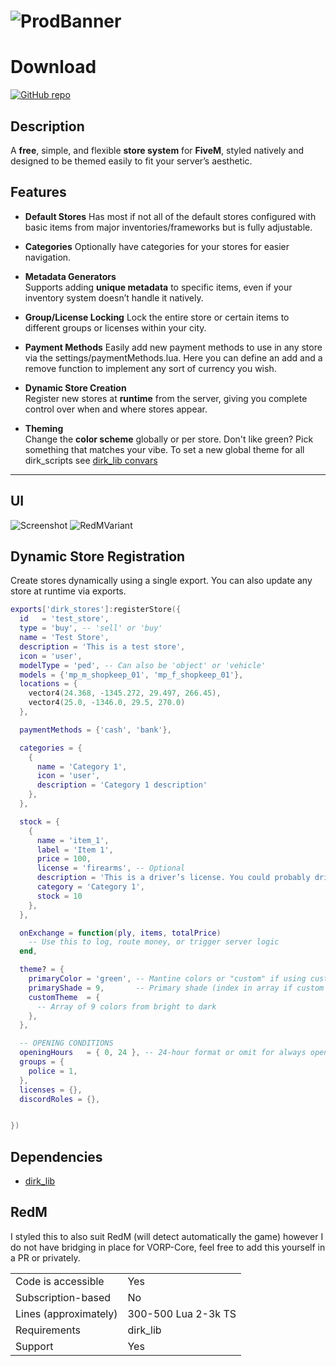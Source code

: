 # ![ProdBanner](https://ugblhpjhhzibwyikrydl.supabase.co/storage/v1/object/public/media//stores.png)

# Download
[![GitHub repo](https://img.shields.io/badge/GitHub-dirk__stores-181717?logo=github)](https://github.com/DirkDigglerz/dirk_stores)


## Description  
A **free**, simple, and flexible **store system** for **FiveM**, styled natively and designed to be themed easily to fit your server’s aesthetic.

## Features
- **Default Stores**
 Has most if not all of the default stores configured with basic items from major inventories/frameworks but is fully adjustable.

- **Categories**
Optionally have categories for your stores for easier navigation.

- **Metadata Generators**  
  Supports adding **unique metadata** to specific items, even if your inventory system doesn’t handle it natively.

- **Group/License Locking**
Lock the entire store or certain items to different groups or licenses within your city. 

- **Payment Methods**
Easily add new payment methods to use in any store via the settings/paymentMethods.lua. Here you can define an add and a remove function to implement any sort of currency you wish.

- **Dynamic Store Creation**  
  Register new stores at **runtime** from the server, giving you complete control over when and where stores appear.

- **Theming**  
  Change the **color scheme** globally or per store. Don't like green? Pick something that matches your vibe. To set a new global theme for all dirk_scripts see [dirk_lib convars](https://docs.dirkscripts.com/resources/dirk-lib/getting-started#convars)

---

## UI

![Screenshot](https://i.imgur.com/Bl3PXhv.png)
![RedMVariant](https://i.imgur.com/2NwuZie.png)

## Dynamic Store Registration

Create stores dynamically using a single export. You can also update any store at runtime via exports.
```lua
exports['dirk_stores']:registerStore({
  id   = 'test_store',
  type = 'buy', -- 'sell' or 'buy'
  name = 'Test Store',
  description = 'This is a test store',
  icon = 'user',
  modelType = 'ped', -- Can also be 'object' or 'vehicle'
  models = {'mp_m_shopkeep_01', 'mp_f_shopkeep_01'},
  locations = { 
    vector4(24.368, -1345.272, 29.497, 266.45),
    vector4(25.0, -1346.0, 29.5, 270.0)
  },

  paymentMethods = {'cash', 'bank'},

  categories = {
    {
      name = 'Category 1', 
      icon = 'user', 
      description = 'Category 1 description'
    },
  },

  stock = {
    {
      name = 'item_1', 
      label = 'Item 1', 
      price = 100, 
      license = 'firearms', -- Optional
      description = 'This is a driver’s license. You could probably drive with it.', 
      category = 'Category 1', 
      stock = 10
    },
  },

  onExchange = function(ply, items, totalPrice)
    -- Use this to log, route money, or trigger server logic
  end,

  theme? = {
    primaryColor = 'green', -- Mantine colors or "custom" if using customTheme  
    primaryShade = 9,       -- Primary shade (index in array if custom theme) of your color to use.
    customTheme  = {
      -- Array of 9 colors from bright to dark
    },
  },

  -- OPENING CONDITIONS
  openingHours   = { 0, 24 }, -- 24-hour format or omit for always open
  groups = {
    police = 1,
  },
  licenses = {},
  discordRoles = {},


})
```
## Dependencies
- [dirk_lib](https://github.com/DirkDigglerz/dirk_lib)

## RedM 
I styled this to also suit RedM (will detect automatically the game) however I do not have bridging in place for VORP-Core, feel free to add this yourself in a PR or privately.


|                                         |                                |
|-------------------------------------|----------------------------|
| Code is accessible       | Yes             |
| Subscription-based      | No                 |
| Lines (approximately)  | 300-500 Lua 2-3k TS |
| Requirements                | dirk_lib     |
| Support                           | Yes                 |
